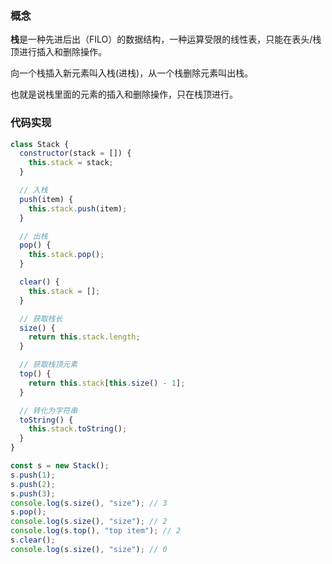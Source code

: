 ### 概念

**栈**是一种先进后出（FILO）的数据结构，一种运算受限的线性表，只能在表头/栈顶进行插入和删除操作。

向一个栈插入新元素叫入栈(进栈)，从一个栈删除元素叫出栈。

也就是说栈里面的元素的插入和删除操作，只在栈顶进行。

### 代码实现

```js
class Stack {
  constructor(stack = []) {
    this.stack = stack;
  }

  // 入栈
  push(item) {
    this.stack.push(item);
  }

  // 出栈
  pop() {
    this.stack.pop();
  }

  clear() {
    this.stack = [];
  }

  // 获取栈长
  size() {
    return this.stack.length;
  }

  // 获取栈顶元素
  top() {
    return this.stack[this.size() - 1];
  }

  // 转化为字符串
  toString() {
    this.stack.toString();
  }
}

const s = new Stack();
s.push(1);
s.push(2);
s.push(3);
console.log(s.size(), "size"); // 3
s.pop();
console.log(s.size(), "size"); // 2
console.log(s.top(), "top item"); // 2
s.clear();
console.log(s.size(), "size"); // 0
```
